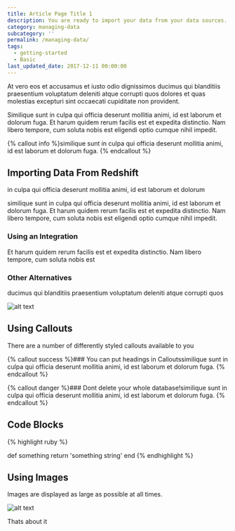 ```yaml
---
title: Article Page Title 1
description: You are ready to import your data from your data sources.
category: managing-data
subcategory: ''
permalink: /managing-data/
tags:
  - getting-started
  - Basic
last_updated_date: 2017-12-11 00:00:00
---
```



At vero eos et accusamus et iusto odio dignissimos ducimus qui blanditiis praesentium voluptatum deleniti atque corrupti quos dolores et quas molestias excepturi sint occaecati cupiditate non provident.

Similique sunt in culpa qui officia deserunt mollitia animi, id est laborum et dolorum fuga. Et harum quidem rerum facilis est et expedita distinctio. Nam libero tempore, cum soluta nobis est eligendi optio cumque nihil impedit.

{% callout info %}similique sunt in culpa qui officia deserunt mollitia animi, id est laborum et dolorum fuga. {% endcallout %}

## Importing Data From Redshift

in culpa qui officia deserunt mollitia animi, id est laborum et dolorum

similique sunt in culpa qui officia deserunt mollitia animi, id est laborum et dolorum fuga. Et harum quidem rerum facilis est et expedita distinctio. Nam libero tempore, cum soluta nobis est eligendi optio cumque nihil impedit.

### Using an Integration

Et harum quidem rerum facilis est et expedita distinctio. Nam libero tempore, cum soluta nobis est

### Other Alternatives

ducimus qui blanditiis praesentium voluptatum deleniti atque corrupti quos

![alt text](https://d1qmdf3vop2l07.cloudfront.net/nice-tank.cloudvent.net/compressed/20840b3900f5e72733659dbd1527e98f.png)

## Using Callouts

There are a number of differently styled callouts available to you

{% callout success %}### You can put headings in Calloutssimilique sunt in culpa qui officia deserunt mollitia animi, id est laborum et dolorum fuga. {% endcallout %}

{% callout danger %}### Dont delete your whole database!similique sunt in culpa qui officia deserunt mollitia animi, id est laborum et dolorum fuga. {% endcallout %}

## Code Blocks

{% highlight ruby %}

def something
    return 'something string'
end
{% endhighlight %}

## Using Images

Images are displayed as large as possible at all times.

![alt text](https://d1qmdf3vop2l07.cloudfront.net/nice-tank.cloudvent.net/compressed/7471063b913c5e4c63efa427a27137fe.png)

Thats about it